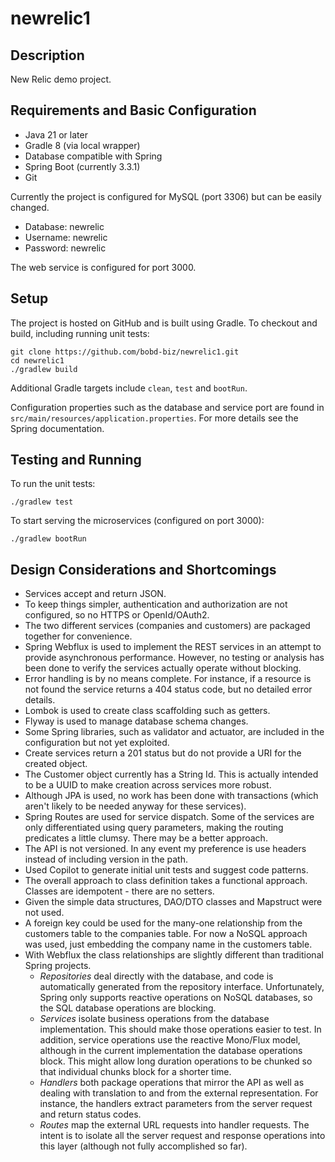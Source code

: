 # newrelic1


## Description

New Relic demo project.

## Requirements and Basic Configuration

* Java 21 or later
* Gradle 8 (via local wrapper)
* Database compatible with Spring
* Spring Boot (currently 3.3.1)
* Git

Currently the project is configured for MySQL (port 3306) but can be easily changed.
* Database: newrelic
* Username: newrelic
* Password: newrelic 

The web service is configured for port 3000.

## Setup

The project is hosted on GitHub and is built using Gradle. To checkout and build, including running unit tests:


```
git clone https://github.com/bobd-biz/newrelic1.git 
cd newrelic1 
./gradlew build
```

Additional Gradle targets include ```clean```, ```test``` and ```bootRun```.

Configuration properties such as the database and service port are found in ```src/main/resources/application.properties```.
For more details see the Spring documentation.

## Testing and Running

To run the unit tests:
```
./gradlew test
```
To start serving the microservices (configured on port 3000):
```
./gradlew bootRun
```

## Design Considerations and Shortcomings

* Services accept and return JSON.
* To keep things simpler, authentication and authorization are not configured, so no HTTPS or OpenId/OAuth2.
* The two different services (companies and customers) are packaged together for convenience.
* Spring Webflux is used to implement the REST services in an attempt to provide asynchronous performance. However, no testing or analysis has been done to verify the services actually operate without blocking.
* Error handling is by no means complete. For instance, if a resource is not found the service returns a 404 status code, but no detailed error details.
* Lombok is used to create class scaffolding such as getters.
* Flyway is used to manage database schema changes.
* Some Spring libraries, such as validator and actuator, are included in the configuration but not yet exploited.
* Create services return a 201 status but do not provide a URI for the created object.
* The Customer object currently has a String Id. This is actually intended to be a UUID to make creation across services more robust.
* Although JPA is used, no work has been done with transactions (which aren't likely to be needed anyway for these services).
* Spring Routes are used for service dispatch. Some of the services are only differentiated using query parameters, making the routing predicates a little clumsy. There may be a better approach.
* The API is not versioned. In any event my preference is use headers instead of including version in the path.
* Used Copilot to generate initial unit tests and suggest code patterns.
* The overall approach to class definition takes a functional approach. Classes are idempotent - there are no setters.
* Given the simple data structures, DAO/DTO classes and Mapstruct were not used.
* A foreign key could be used for the many-one relationship from the customers table to the companies table. For now a NoSQL approach was used, just embedding the company name in the customers table.
* With Webflux the class relationships are slightly different than traditional Spring projects. 
    * *Repositories* deal directly with the database, and code is automatically generated from the repository interface. Unfortunately, Spring only supports reactive operations on NoSQL databases, so the SQL database operations are blocking.
    * *Services* isolate business operations from the database implementation. This should make those operations easier to test. In addition, service operations use the reactive Mono/Flux model, although in the current implementation the database operations block. This might allow long duration operations to be chunked so that individual chunks block for a shorter time.
    * *Handlers* both package operations that mirror the API as well as dealing with translation to and from the external representation. For instance, the handlers extract parameters from the server request and return status codes.
    * *Routes* map the external URL requests into handler requests. The intent is to isolate all the server request and response operations into this layer (although not fully accomplished so far).

